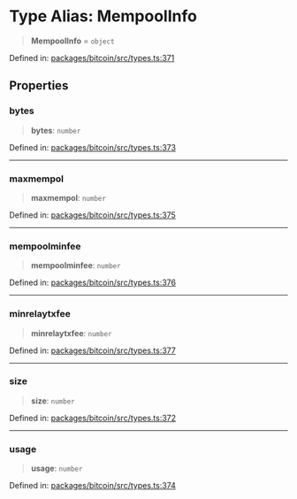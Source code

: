 # Type Alias: MempoolInfo

> **MempoolInfo** = `object`

Defined in: [packages/bitcoin/src/types.ts:371](https://github.com/dcdpr/did-btcr2-js/blob/c82bc5c69016e1146a0c52c6e6b21621f5abd6d4/packages/bitcoin/src/types.ts#L371)

## Properties

### bytes

> **bytes**: `number`

Defined in: [packages/bitcoin/src/types.ts:373](https://github.com/dcdpr/did-btcr2-js/blob/c82bc5c69016e1146a0c52c6e6b21621f5abd6d4/packages/bitcoin/src/types.ts#L373)

***

### maxmempol

> **maxmempol**: `number`

Defined in: [packages/bitcoin/src/types.ts:375](https://github.com/dcdpr/did-btcr2-js/blob/c82bc5c69016e1146a0c52c6e6b21621f5abd6d4/packages/bitcoin/src/types.ts#L375)

***

### mempoolminfee

> **mempoolminfee**: `number`

Defined in: [packages/bitcoin/src/types.ts:376](https://github.com/dcdpr/did-btcr2-js/blob/c82bc5c69016e1146a0c52c6e6b21621f5abd6d4/packages/bitcoin/src/types.ts#L376)

***

### minrelaytxfee

> **minrelaytxfee**: `number`

Defined in: [packages/bitcoin/src/types.ts:377](https://github.com/dcdpr/did-btcr2-js/blob/c82bc5c69016e1146a0c52c6e6b21621f5abd6d4/packages/bitcoin/src/types.ts#L377)

***

### size

> **size**: `number`

Defined in: [packages/bitcoin/src/types.ts:372](https://github.com/dcdpr/did-btcr2-js/blob/c82bc5c69016e1146a0c52c6e6b21621f5abd6d4/packages/bitcoin/src/types.ts#L372)

***

### usage

> **usage**: `number`

Defined in: [packages/bitcoin/src/types.ts:374](https://github.com/dcdpr/did-btcr2-js/blob/c82bc5c69016e1146a0c52c6e6b21621f5abd6d4/packages/bitcoin/src/types.ts#L374)
